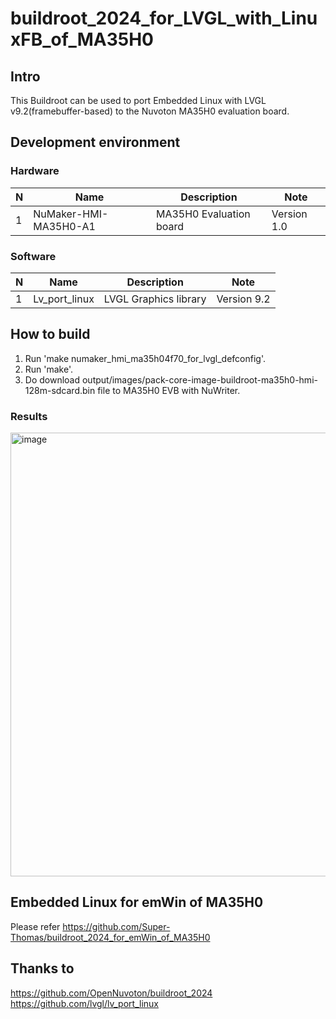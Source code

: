 # buildroot_2024_for_LVGL_with_LinuxFB_of_MA35H0

## Intro
This Buildroot can be used to port Embedded Linux with LVGL v9.2(framebuffer-based) to the Nuvoton MA35H0 evaluation board.

## Development environment
### Hardware
|N|Name|Description|Note|
|---|---|---|---|
|1|NuMaker-HMI-MA35H0-A1|MA35H0 Evaluation board|Version 1.0|

### Software
|N|Name|Description|Note|
|---|---|---|---|
|1|Lv_port_linux|LVGL Graphics library|Version 9.2|

## How to build
1) Run 'make numaker_hmi_ma35h04f70_for_lvgl_defconfig'.
2) Run 'make'.
3) Do download output/images/pack-core-image-buildroot-ma35h0-hmi-128m-sdcard.bin file to MA35H0 EVB with NuWriter.

### Results
<img width="975" height="710" alt="image" src="https://github.com/user-attachments/assets/02e34c1d-368f-479b-835a-067beb249ff0" />

## Embedded Linux for emWin of MA35H0
Please refer https://github.com/Super-Thomas/buildroot_2024_for_emWin_of_MA35H0

## Thanks to
https://github.com/OpenNuvoton/buildroot_2024<br />
https://github.com/lvgl/lv_port_linux
